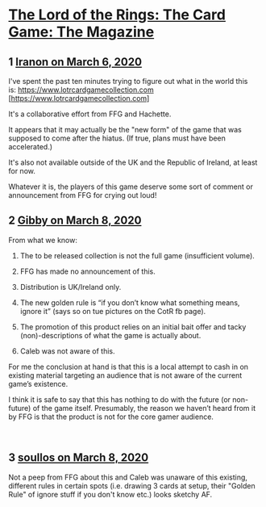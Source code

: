 # [The Lord of the Rings: The Card Game: The Magazine](https://community.fantasyflightgames.com/topic/306613-the-lord-of-the-rings-the-card-game-the-magazine/)

## 1 [Iranon on March 6, 2020](https://community.fantasyflightgames.com/topic/306613-the-lord-of-the-rings-the-card-game-the-magazine/?do=findComment&comment=3908658)

I've spent the past ten minutes trying to figure out what in the world this is: https://www.lotrcardgamecollection.com [https://www.lotrcardgamecollection.com]

It's a collaborative effort from FFG and Hachette.

It appears that it may actually be the "new form" of the game that was supposed to come after the hiatus. (If true, plans must have been accelerated.)

It's also not available outside of the UK and the Republic of Ireland, at least for now.

Whatever it is, the players of this game deserve some sort of comment or announcement from FFG for crying out loud!

## 2 [Gibby on March 8, 2020](https://community.fantasyflightgames.com/topic/306613-the-lord-of-the-rings-the-card-game-the-magazine/?do=findComment&comment=3909431)

From what we know:

1. The to be released collection is not the full game (insufficient volume).

2. FFG has made no announcement of this.

3. Distribution is UK/Ireland only. 

4. The new golden rule is “if you don’t know what something means, ignore it” (says so on tue pictures on the CotR fb page).

5. The promotion of this product relies on an initial bait offer and tacky (non)-descriptions of what the game is actually about.

6. Caleb was not aware of this.

For me the conclusion at hand is that this is a local attempt to cash in on existing material targeting an audience that is not aware of the current game’s existence. 

I think it is safe to say that this has nothing to do with the future (or non-future) of the game itself. Presumably, the reason we haven’t heard from it by FFG is that the product is not for the core gamer audience. 

 

## 3 [soullos on March 8, 2020](https://community.fantasyflightgames.com/topic/306613-the-lord-of-the-rings-the-card-game-the-magazine/?do=findComment&comment=3909447)

Not a peep from FFG about this and Caleb was unaware of this existing, different rules in certain spots (i.e. drawing 3 cards at setup, their "Golden Rule" of ignore stuff if you don't know etc.) looks sketchy AF.

